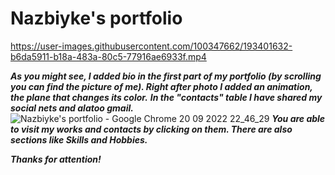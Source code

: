 # Nazbiyke's portfolio
https://user-images.githubusercontent.com/100347662/193401632-b6da5911-b18a-483a-80c5-77916ae6933f.mp4


***As you might see, I added bio in the first part of my portfolio (by scrolling you can find the picture of me). Right after photo I added an animation, the plane that changes its color.***
***In the "contacts" table I have shared my social nets and alatoo gmail.***
![Nazbiyke's portfolio - Google Chrome 20 09 2022 22_46_29](https://user-images.githubusercontent.com/100347662/191321952-1e6e247e-0dd6-42f9-b426-a49df87a5691.png)
***You are able to visit my works and contacts by clicking on them.
There are also sections like Skills and Hobbies.***

***Thanks for attention!***

